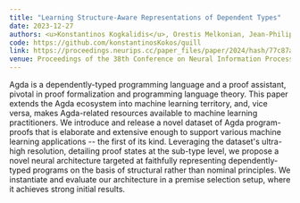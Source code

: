 ```yaml
---
title: "Learning Structure-Aware Representations of Dependent Types"
date: 2023-12-27
authors: <u>Konstantinos Kogkalidis</u>, Orestis Melkonian, Jean-Philippe Bernardy
code: https://github.com/konstantinosKokos/quill
link: https://proceedings.neurips.cc/paper_files/paper/2024/hash/77c87a15bbf0aad017c53995b832cf84-Abstract-Conference.html
venue: Proceedings of the 38th Conference on Neural Information Processing Systems (NeurIPS 2025)
---
```


Agda is a dependently-typed programming language and a proof assistant, pivotal in proof formalization and programming language theory. This paper extends the Agda ecosystem into machine learning territory, and, vice versa, makes Agda-related resources available to machine learning practitioners. We introduce and release a novel dataset of Agda program-proofs that is elaborate and extensive enough to support various machine learning applications -- the first of its kind. Leveraging the dataset's ultra-high resolution, detailing proof states at the sub-type level, we propose a novel neural architecture targeted at faithfully representing dependently-typed programs on the basis of structural rather than nominal principles. We instantiate and evaluate our architecture in a premise selection setup, where it achieves strong initial results. 